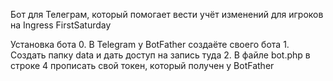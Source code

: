 Бот для Телеграм, который помогает вести учёт изменений для игроков на Ingress FirstSaturday

Установка бота
    0. В Telegram у BotFather создаёте своего бота
    1. Создать папку data и дать доступ на запись туда
    2. В файле bot.php в строке 4 прописать свой токен, который получен у BotFather
